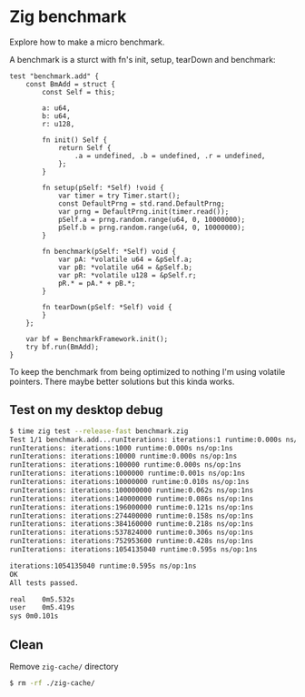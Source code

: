 # Zig benchmark

Explore how to make a micro benchmark.

A benchmark is a sturct with fn's init, setup, tearDown and benchmark:
```
test "benchmark.add" {
    const BmAdd = struct {
        const Self = this;

        a: u64,
        b: u64,
        r: u128,

        fn init() Self {
            return Self {
                .a = undefined, .b = undefined, .r = undefined,
            };
        }

        fn setup(pSelf: *Self) !void {
            var timer = try Timer.start();
            const DefaultPrng = std.rand.DefaultPrng;
            var prng = DefaultPrng.init(timer.read());
            pSelf.a = prng.random.range(u64, 0, 10000000);
            pSelf.b = prng.random.range(u64, 0, 10000000);
        }

        fn benchmark(pSelf: *Self) void {
            var pA: *volatile u64 = &pSelf.a;
            var pB: *volatile u64 = &pSelf.b;
            var pR: *volatile u128 = &pSelf.r;
            pR.* = pA.* + pB.*;
        }

        fn tearDown(pSelf: *Self) void {
        }
    };

    var bf = BenchmarkFramework.init();
    try bf.run(BmAdd);
}
```

To keep the benchmark from being optimized to nothing
I'm using volatile pointers. There maybe better solutions
but this kinda works.

## Test on my desktop debug
```bash
$ time zig test --release-fast benchmark.zig
Test 1/1 benchmark.add...runIterations: iterations:1 runtime:0.000s ns/op:74ns
runIterations: iterations:1000 runtime:0.000s ns/op:1ns
runIterations: iterations:10000 runtime:0.000s ns/op:1ns
runIterations: iterations:100000 runtime:0.000s ns/op:1ns
runIterations: iterations:1000000 runtime:0.001s ns/op:1ns
runIterations: iterations:10000000 runtime:0.010s ns/op:1ns
runIterations: iterations:100000000 runtime:0.062s ns/op:1ns
runIterations: iterations:140000000 runtime:0.086s ns/op:1ns
runIterations: iterations:196000000 runtime:0.121s ns/op:1ns
runIterations: iterations:274400000 runtime:0.158s ns/op:1ns
runIterations: iterations:384160000 runtime:0.218s ns/op:1ns
runIterations: iterations:537824000 runtime:0.306s ns/op:1ns
runIterations: iterations:752953600 runtime:0.428s ns/op:1ns
runIterations: iterations:1054135040 runtime:0.595s ns/op:1ns

iterations:1054135040 runtime:0.595s ns/op:1ns
OK
All tests passed.

real	0m5.532s
user	0m5.419s
sys	0m0.101s
```

## Clean
Remove `zig-cache/` directory
```bash
$ rm -rf ./zig-cache/
```
